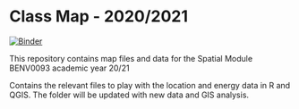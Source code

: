 # Class Map - 2020/2021

[![Binder](https://mybinder.org/badge_logo.svg)](https://mybinder.org/v2/gh/ESDA-Spatial/Map_2020_2021/main?urlpath=lab)

This repository contains map files and data for the Spatial Module BENV0093 academic year 20/21

Contains the relevant files to play with the location and energy data in R and QGIS. The folder will be updated with new data and GIS analysis.
